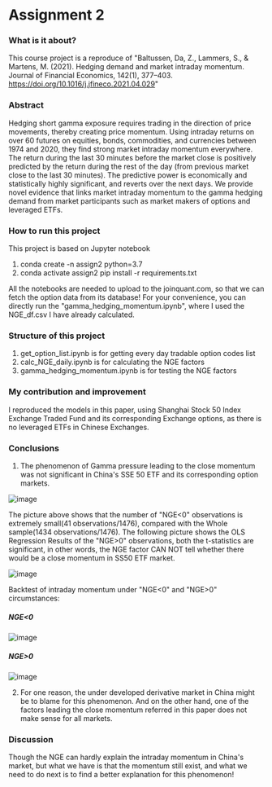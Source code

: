 # Assignment 2

### What is it about?
This course project is a reproduce of 
  "Baltussen, Da, Z., Lammers, S., & Martens, M. (2021). Hedging demand and market intraday momentum. Journal of Financial Economics, 142(1), 377–403. https://doi.org/10.1016/j.jfineco.2021.04.029"
### Abstract
Hedging short gamma exposure requires trading in the direction of price movements, thereby creating price momentum. Using intraday returns on over 60 futures on equities, bonds, commodities, and currencies between 1974 and 2020, they find strong market intraday momentum everywhere. The return during the last 30 minutes before the market close is positively predicted by the return during the rest of the day (from previous market close to the last 30 minutes). The predictive power is economically and statistically highly significant, and reverts over the next days. We provide novel evidence that links market intraday momentum to the gamma hedging demand from market participants such as market makers of options and leveraged ETFs.
### How to run this project
This project is based on Jupyter notebook 
1. conda create -n assign2 python=3.7
2. conda activate assign2
   pip install -r requirements.txt

All the notebooks are needed to upload to the joinquant.com, so that we can fetch the option data from its database!
For your convenience, you can directly run the "gamma_hedging_momentum.ipynb", where I used the NGE_df.csv I have already calculated.
### Structure of this project
1. get_option_list.ipynb is for getting every day tradable option codes list
2. calc_NGE_daily.ipynb is for calculating the NGE factors
3. gamma_hedging_momentum.ipynb is for testing the NGE factors

### My contribution and improvement
I reproduced the models in this paper, using Shanghai Stock 50 Index Exchange Traded Fund and its corresponding Exchange options, as there is no leveraged ETFs in Chinese Exchanges. 
### Conclusions
1. The phenomenon of Gamma pressure leading to the close momentum was not significant in China's SSE 50 ETF and its corresponding option markets. 

![image](https://github.com/algo23-yifeizhou/Assignment2/assets/125112527/edbadb9c-f897-43ce-95ee-8c4684c1dc5d)

The picture above shows that the number of "NGE<0" observations is extremely small(41 observations/1476), compared with the Whole sample(1434 observations/1476). The following picture shows the OLS Regression Results of the "NGE>0" observations, both the t-statistics are significant, in other words, the NGE factor CAN NOT tell whether there would be a close momentum in SS50 ETF market.

![image](https://github.com/algo23-yifeizhou/Assignment2/assets/125112527/7b747553-a9b3-491c-986b-50a71e63f6b3)

Backtest of intraday momentum under "NGE<0" and "NGE>0" circumstances:
##### NGE<0
![image](https://github.com/algo23-yifeizhou/Assignment2/assets/125112527/999f4e64-bedf-4f9c-947d-07ce091ed95a)
##### NGE>0
![image](https://github.com/algo23-yifeizhou/Assignment2/assets/125112527/805f296f-4a3a-48a6-93cd-35991c451ab9)

2. For one reason, the under developed derivative market in China might be to blame for this phenomenon. And on the other hand, one of the factors leading the close momentum referred in this paper does not make sense for all markets.

### Discussion

Though the NGE can hardly explain the intraday momentum in China's market, but what we have is that the momentum still exist, and what we need to do next is to find a better explanation for this phenomenon! 
